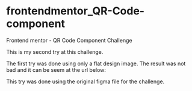 # frontendmentor_QR-Code-component
Frontend mentor - QR Code Component Challenge

This is my second try at this challenge.

The first try was done using only a flat design image. The result was not bad and it can be seem at the url below:

<INSERT URL FOR FIRST CHALLENGE TRY HERE>

This try was done using the original figma file for the challenge.
